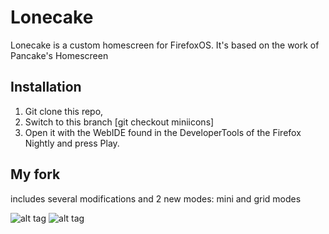 # Lonecake

Lonecake is a custom homescreen for FirefoxOS. It's based on the work of Pancake's Homescreen

## Installation

1. Git clone this repo, 
2. Switch to this branch [git checkout miniicons]
3. Open it with the WebIDE found in the DeveloperTools of the Firefox Nightly and press Play.


## My fork

includes several modifications and 2 new modes: mini and grid modes

![alt tag](http://nsae02.casimages.net/img/2014/12/25/141225061738678910.png)
![alt tag](http://nsae02.casimages.net/img/2014/12/25/141225061631161745.png)
